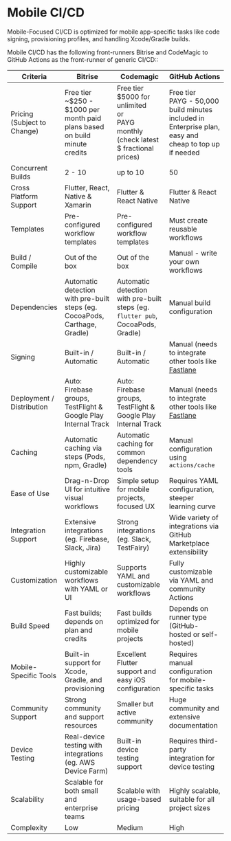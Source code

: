 # Mobile CI/CD

Mobile-Focused CI/CD is optimized for mobile app-specific tasks like code signing, provisioning profiles, and handling
Xcode/Gradle builds.

Mobile CI/CD has the following front-runners Bitrise and CodeMagic to GitHub Actions as the front-runner of generic
CI/CD::

| Criteria                    | Bitrise                                                                        | Codemagic                                                                                   | GitHub Actions                                                                                           |
|-----------------------------|--------------------------------------------------------------------------------|---------------------------------------------------------------------------------------------|----------------------------------------------------------------------------------------------------------|
| Pricing (Subject to Change) | Free tier<br>~\$250 - $1000 per month paid plans based on build minute credits | Free tier<br>$5000 for unlimited<br>or<br> PAYG monthly (check latest \$ fractional prices) | Free tier<br>PAYG - 50,000 build minutes included in Enterprise plan, easy and cheap to top up if needed |
| Concurrent Builds           | 2 - 10                                                                         | up to 10                                                                                    | 50                                                                                                       |
| Cross Platform Support      | Flutter, React, Native & Xamarin                                               | Flutter & React Native                                                                      | Flutter & React Native                                                                                   |
| Templates                   | Pre-configured workflow templates                                              | Pre-configured workflow templates                                                           | Must create reusable workflows                                                                           |
| Build / Compile             | Out of the box                                                                 | Out of the box                                                                              | Manual - write your own workflows                                                                        |
| Dependencies                | Automatic detection with pre-built steps (eg. CocoaPods, Carthage, Gradle)     | Automatic detection with pre-built steps (eg. `flutter pub`, CocoaPods, Gradle)             | Manual build configuration                                                                               |
| Signing                     | Built-in / Automatic                                                           | Built-in / Automatic                                                                        | Manual (needs to integrate other tools like [Fastlane](fastlane.md)                                      |
| Deployment / Distribution   | Auto: Firebase groups, TestFlight & Google Play Internal Track                 | Auto: Firebase groups, TestFlight & Google Play Internal Track                              | Manual (needs to integrate other tools like [Fastlane](fastlane.md)                                      |
| Caching                     | Automatic caching via steps (Pods, npm, Gradle)                                | Automatic caching for common dependency tools                                               | Manual configuration using `actions/cache`                                                               |
| Ease of Use                 | Drag-n-Drop UI for intuitive visual workflows                                  | Simple setup for mobile projects, focused UX                                                | Requires YAML configuration, steeper learning curve                                                      |
| Integration Support         | Extensive integrations (eg. Firebase, Slack, Jira)                             | Strong integrations (eg. Slack, TestFairy)                                                  | Wide variety of integrations via GitHub Marketplace extensibility                                        |
| Customization               | Highly customizable workflows with YAML or UI                                  | Supports YAML and customizable workflows                                                    | Fully customizable via YAML and community Actions                                                        |
| Build Speed                 | Fast builds; depends on plan and credits                                       | Fast builds optimized for mobile projects                                                   | Depends on runner type (GitHub-hosted or self-hosted)                                                    |
| Mobile-Specific Tools       | Built-in support for Xcode, Gradle, and provisioning                           | Excellent Flutter support and easy iOS configuration                                        | Requires manual configuration for mobile-specific tasks                                                  |
| Community Support           | Strong community and support resources                                         | Smaller but active community                                                                | Huge community and extensive documentation                                                               |
| Device Testing              | Real-device testing with integrations (eg. AWS Device Farm)                    | Built-in device testing support                                                             | Requires third-party integration for device testing                                                      |
| Scalability                 | Scalable for both small and enterprise teams                                   | Scalable with usage-based pricing                                                           | Highly scalable, suitable for all project sizes                                                          |
| Complexity                  | Low                                                                            | Medium                                                                                      | High                                                                                                     |
